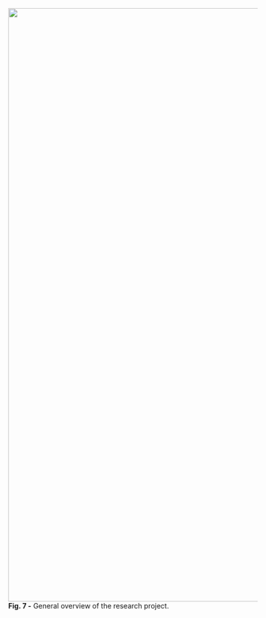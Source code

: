 <img src="https://user-images.githubusercontent.com/49490001/115523501-68f66a00-a28d-11eb-88e9-dd5bf2942be5.png" width="1200">
<div id="fig-caption">
<b> Fig. 7 -</b> General overview of the research project.
</div>
